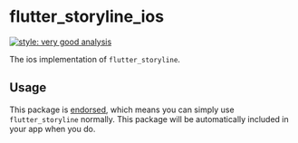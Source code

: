 # flutter_storyline_ios

[![style: very good analysis][very_good_analysis_badge]][very_good_analysis_link]

The ios implementation of `flutter_storyline`.

## Usage

This package is [endorsed][endorsed_link], which means you can simply use `flutter_storyline`
normally. This package will be automatically included in your app when you do.

[endorsed_link]: https://flutter.dev/docs/development/packages-and-plugins/developing-packages#endorsed-federated-plugin
[very_good_analysis_badge]: https://img.shields.io/badge/style-very_good_analysis-B22C89.svg
[very_good_analysis_link]: https://pub.dev/packages/very_good_analysis